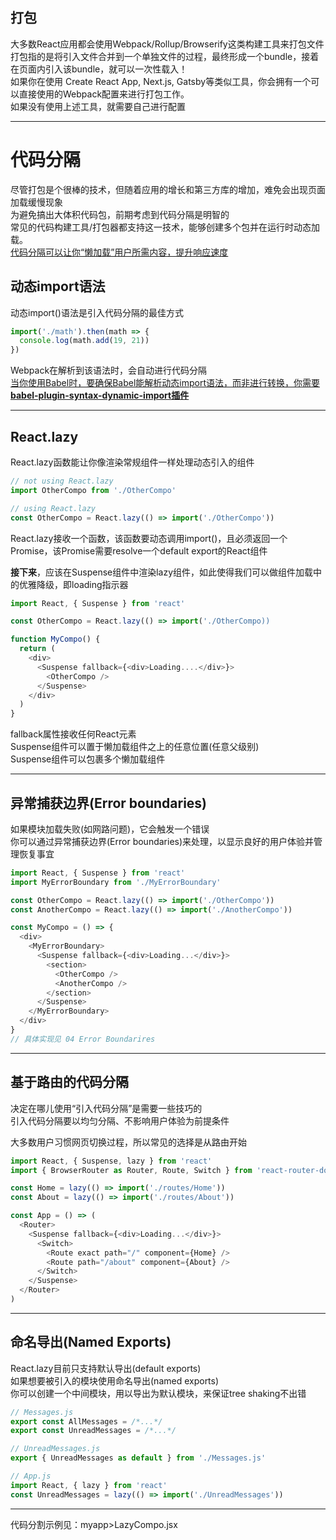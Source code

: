 ## 打包
大多数React应用都会使用Webpack/Rollup/Browserify这类构建工具来打包文件  
打包指的是将引入文件合并到一个单独文件的过程，最终形成一个bundle，接着在页面内引入该bundle，就可以一次性载入！  
如果你在使用 Create React App, Next.js, Gatsby等类似工具，你会拥有一个可以直接使用的Webpack配置来进行打包工作。  
如果没有使用上述工具，就需要自己进行配置  
***
# 代码分隔
尽管打包是个很棒的技术，但随着应用的增长和第三方库的增加，难免会出现页面加载缓慢现象  
为避免搞出大体积代码包，前期考虑到代码分隔是明智的  
常见的代码构建工具/打包器都支持这一技术，能够创建多个包并在运行时动态加载。  
<u>代码分隔可以让你“懒加载”用户所需内容，提升响应速度</u>
## 动态import语法
动态import()语法是引入代码分隔的最佳方式  
````Javascript
import('./math').then(math => {
  console.log(math.add(19, 21))
})
````
Webpack在解析到该语法时，会自动进行代码分隔  
<u>当你使用Babel时，要确保Babel能解析动态import语法，而非进行转换，你需要**babel-plugin-syntax-dynamic-import插件**</u>
***
## React.lazy
React.lazy函数能让你像渲染常规组件一样处理动态引入的组件
````Javascript
// not using React.lazy
import OtherCompo from './OtherCompo'

// using React.lazy
const OtherCompo = React.lazy(() => import('./OtherCompo'))
````
React.lazy接收一个函数，该函数要动态调用import()，且必须返回一个Promise，该Promise需要resolve一个default export的React组件  

**接下来**，应该在Suspense组件中渲染lazy组件，如此使得我们可以做组件加载中的优雅降级，即loading指示器  
````Javascript
import React, { Suspense } from 'react'

const OtherCompo = React.lazy(() => import('./OtherCompo))

function MyCompo() {
  return (
    <div>
      <Suspense fallback={<div>Loading....</div>}>
        <OtherCompo />
      </Suspense>
    </div>
  )
}
````
fallback属性接收任何React元素  
Suspense组件可以置于懒加载组件之上的任意位置(任意父级别)  
Suspense组件可以包裹多个懒加载组件  
***
## 异常捕获边界(Error boundaries)
如果模块加载失败(如网路问题)，它会触发一个错误  
你可以通过异常捕获边界(Error boundaries)来处理，以显示良好的用户体验并管理恢复事宜  
````Javascript
import React, { Suspense } from 'react'
import MyErrorBoundary from './MyErrorBoundary'

const OtherCompo = React.lazy(() => import('./OtherCompo'))
const AnotherCompo = React.lazy(() => import('./AnotherCompo'))

const MyCompo = () => {
  <div>
    <MyErrorBoundary>
      <Suspense fallback={<div>Loading...</div>}>
        <section>
          <OtherCompo />
          <AnotherCompo />
        </section>
      </Suspense>
    </MyErrorBoundary>
  </div>
}
// 具体实现见 04 Error Boundarires 
````
***
## 基于路由的代码分隔
决定在哪儿使用“引入代码分隔”是需要一些技巧的  
引入代码分隔要以均匀分隔、不影响用户体验为前提条件  

大多数用户习惯网页切换过程，所以常见的选择是从路由开始  
````Javascript
import React, { Suspense, lazy } from 'react'
import { BrowserRouter as Router, Route, Switch } from 'react-router-dom'

const Home = lazy(() => import('./routes/Home'))
const About = lazy(() => import('./routes/About'))

const App = () => (
  <Router>
    <Suspense fallback={<div>Loading...</div>}>
      <Switch>
        <Route exact path="/" component={Home} />
        <Route path="/about" component={About} />
      </Switch>
    </Suspense>
  </Router>
)
````
***
## 命名导出(Named Exports)
React.lazy目前只支持默认导出(default exports)  
如果想要被引入的模块使用命名导出(named exports)  
你可以创建一个中间模块，用以导出为默认模块，来保证tree shaking不出错  
````Javascript
// Messages.js
export const AllMessages = /*...*/
export const UnreadMessages = /*...*/

// UnreadMessages.js
export { UnreadMessages as default } from './Messages.js'

// App.js
import React, { lazy } from 'react'
const UnreadMessages = lazy(() => import('./UnreadMessages'))
````
***
代码分割示例见：myapp>LazyCompo.jsx